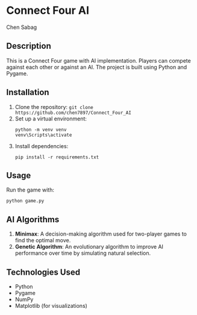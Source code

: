 
# Connect Four AI
Chen Sabag
## Description
This is a Connect Four game with AI implementation. Players can compete against each other or against an AI. The project is built using Python and Pygame.

## Installation
1. Clone the repository: `git clone https://github.com/chen7897/Connect_Four_AI`
2. Set up a virtual environment:
   ```
   python -m venv venv
   venv\Scripts\activate
   ```
3. Install dependencies:
   ```
   pip install -r requirements.txt

   ```

## Usage
Run the game with:
```
python game.py
```

## AI Algorithms
1. **Minimax**: A decision-making algorithm used for two-player games to find the optimal move.
2. **Genetic Algorithm**: An evolutionary algorithm to improve AI performance over time by simulating natural selection.

## Technologies Used
- Python
- Pygame
- NumPy
- Matplotlib (for visualizations)

